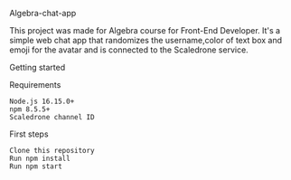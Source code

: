Algebra-chat-app

This project was made for Algebra course for Front-End Developer.
It's a simple web chat app that randomizes the username,color of text box and emoji for the avatar and is connected to the Scaledrone service.

Getting started

Requirements

    Node.js 16.15.0+
    npm 8.5.5+
    Scaledrone channel ID

First steps

    Clone this repository
    Run npm install
    Run npm start




